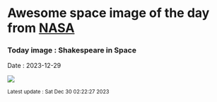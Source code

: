 
# Awesome space image of the day from [NASA](https://api.nasa.gov/)

### Today image : Shakespeare in Space
Date : 2023-12-29

![](https://apod.nasa.gov/apod/image/2312/STScI-UranusJWSTcrop.png)

<small>Latest update : Sat Dec 30 02:22:27 2023</small>
        